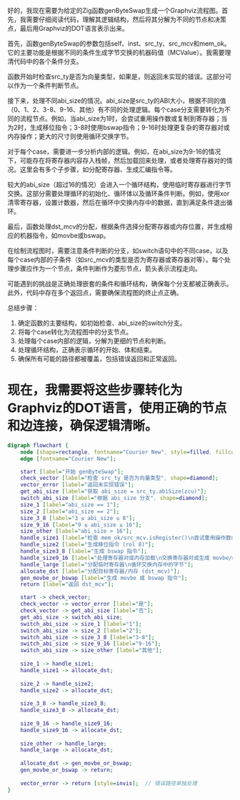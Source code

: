好的，我现在需要为给定的Zig函数genByteSwap生成一个Graphviz流程图。首先，我需要仔细阅读代码，理解其逻辑结构，然后将其分解为不同的节点和决策点，最后用Graphviz的DOT语言表示出来。

首先，函数genByteSwap的参数包括self、inst、src_ty、src_mcv和mem_ok。它的主要功能是根据不同的条件生成字节交换的机器码值（MCValue）。我需要理清代码中的各个条件分支。

函数开始时检查src_ty是否为向量类型，如果是，则返回未实现的错误。这部分可以作为一个条件判断节点。

接下来，处理不同abi_size的情况。abi_size是src_ty的ABI大小，根据不同的值（0、1、2、3-8、9-16、其他）有不同的处理逻辑。每个case分支需要转化为不同的流程节点。例如，当abi_size为1时，会尝试重用操作数或复制到寄存器；当为2时，生成移位指令；3-8时使用bswap指令；9-16时处理更复杂的寄存器对或内存操作；更大的尺寸则使用循环交换字节。

对于每个case，需要进一步分析内部的逻辑。例如，在abi_size为9-16的情况下，可能存在将寄存器内容存入栈帧，然后加载回来处理，或者处理寄存器对的情况。这里会有多个子步骤，如分配寄存器、生成汇编指令等。

较大的abi_size（超过16的情况）会进入一个循环结构，使用临时寄存器进行字节交换。这部分需要处理循环的初始化、循环体以及循环条件判断。例如，使用xor清零寄存器，设置计数器，然后在循环中交换内存中的数据，直到满足条件退出循环。

最后，函数处理dst_mcv的分配，根据条件选择分配寄存器或内存位置，并生成相应的机器指令，如movbe或bswap。

在绘制流程图时，需要注意条件判断的分支，如switch语句中的不同case，以及每个case内部的子条件（如src_mcv的类型是否为寄存器或寄存器对等）。每个处理步骤应作为一个节点，条件判断作为菱形节点，箭头表示流程走向。

可能遇到的挑战是正确处理嵌套的条件和循环结构，确保每个分支都被正确表示。此外，代码中存在多个返回点，需要确保流程图的终止点正确。

总结步骤：
1. 确定函数的主要结构，如初始检查、abi_size的switch分支。
2. 将每个case转化为流程图中的分支节点。
3. 处理每个case内部的逻辑，分解为更细的节点和判断。
4. 处理循环结构，正确表示循环的开始、体和结束。
5. 确保所有可能的路径都被覆盖，包括错误返回和正常返回。

现在，我需要将这些步骤转化为Graphviz的DOT语言，使用正确的节点和边连接，确保逻辑清晰。
================================================
```dot
digraph flowchart {
    node [shape=rectangle, fontname="Courier New", style=filled, fillcolor="#f0f0f0"];
    edge [fontname="Courier New"];

    start [label="开始 genByteSwap"];
    check_vector [label="检查 src_ty 是否为向量类型", shape=diamond];
    vector_error [label="返回未实现错误"];
    get_abi_size [label="获取 abi_size = src_ty.abiSize(zcu)"];
    switch_abi_size [label="根据 abi_size 分支", shape=diamond];
    size_1 [label="abi_size == 1"];
    size_2 [label="abi_size == 2"];
    size_3_8 [label="3 ≤ abi_size ≤ 8"];
    size_9_16 [label="9 ≤ abi_size ≤ 16"];
    size_other [label="abi_size > 16"];
    handle_size1 [label="检查 mem_ok/src_mcv.isRegister()\n尝试重用操作数或复制到寄存器"];
    handle_size2 [label="生成移位指令 (rol 8)"];
    handle_size3_8 [label="生成 bswap 指令"];
    handle_size9_16 [label="处理寄存器对或内存加载\n交换寄存器对或生成 movbe/mov + bswap"];
    handle_large [label="分配临时寄存器\n循环交换内存中的字节"];
    allocate_dst [label="分配目标寄存器/内存 (dst_mcv)"];
    gen_movbe_or_bswap [label="生成 movbe 或 bswap 指令"];
    return [label="返回 dst_mcv"];

    start -> check_vector;
    check_vector -> vector_error [label="是"];
    check_vector -> get_abi_size [label="否"];
    get_abi_size -> switch_abi_size;
    switch_abi_size -> size_1 [label="1"];
    switch_abi_size -> size_2 [label="2"];
    switch_abi_size -> size_3_8 [label="3-8"];
    switch_abi_size -> size_9_16 [label="9-16"];
    switch_abi_size -> size_other [label="其他"];
    
    size_1 -> handle_size1;
    handle_size1 -> allocate_dst;
    
    size_2 -> handle_size2;
    handle_size2 -> allocate_dst;
    
    size_3_8 -> handle_size3_8;
    handle_size3_8 -> allocate_dst;
    
    size_9_16 -> handle_size9_16;
    handle_size9_16 -> allocate_dst;
    
    size_other -> handle_large;
    handle_large -> allocate_dst;
    
    allocate_dst -> gen_movbe_or_bswap;
    gen_movbe_or_bswap -> return;
    
    vector_error -> return [style=invis];  // 错误路径单独处理
}
```
